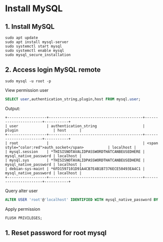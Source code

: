 # Install MySQL

## 1. Install MySQL

```
sudo apt update
sudo apt install mysql-server
sudo systemctl start mysql
sudo systemctl enable mysql
sudo mysql_secure_installation
```

## 2. Access login MySQL remote

```
sudo mysql -u root -p
```

View permission user

```sql
SELECT user,authentication_string,plugin,host FROM mysql.user;
```

Output:

```
+------------------+-------------------------------------------+-----------------------+-----------+
| user             | authentication_string                     | plugin                | host      |
+------------------+-------------------------------------------+-----------------------+-----------+
| root             |                                           | <span style="color:red">auth_socket</span>           | localhost |
| mysql.session    | *THISISNOTAVALIDPASSWORDTHATCANBEUSEDHERE | mysql_native_password | localhost |
| mysql.sys        | *THISISNOTAVALIDPASSWORDTHATCANBEUSEDHERE | mysql_native_password | localhost |
| debian-sys-maint | *6FD1597101D91A4CB7E4B1B7376ECE50493EA4C1 | mysql_native_password | localhost |
+------------------+-------------------------------------------+-----------------------+-----------+
```

Query alter user

```sql
ALTER USER 'root'@'localhost' IDENTIFIED WITH mysql_native_password BY 'new_password';
```

Apply permission

```
FLUSH PRIVILEGES;
```

## 1. Reset password for root mysql